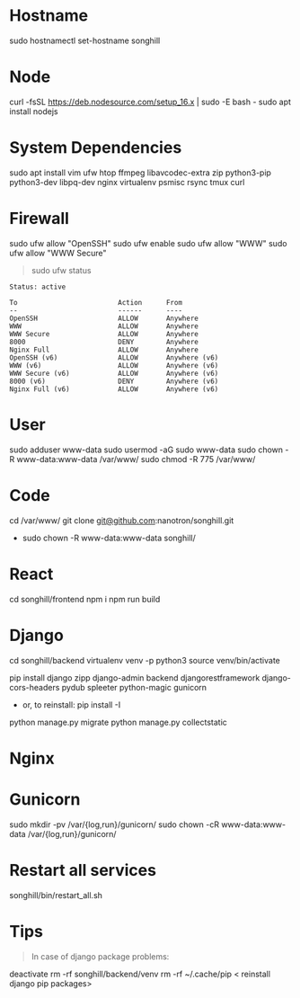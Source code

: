 # Hostname

sudo hostnamectl set-hostname songhill


# Node

curl -fsSL https://deb.nodesource.com/setup_16.x | sudo -E bash -
sudo apt install nodejs


# System Dependencies

sudo apt install vim ufw htop ffmpeg libavcodec-extra zip python3-pip python3-dev libpq-dev nginx virtualenv psmisc rsync tmux curl


# Firewall

sudo ufw allow "OpenSSH"
sudo ufw enable
sudo ufw allow "WWW"
sudo ufw allow "WWW Secure"

> sudo ufw status

```
Status: active

To                         Action      From
--                         ------      ----
OpenSSH                    ALLOW       Anywhere                  
WWW                        ALLOW       Anywhere                  
WWW Secure                 ALLOW       Anywhere                  
8000                       DENY        Anywhere                  
Nginx Full                 ALLOW       Anywhere                  
OpenSSH (v6)               ALLOW       Anywhere (v6)             
WWW (v6)                   ALLOW       Anywhere (v6)             
WWW Secure (v6)            ALLOW       Anywhere (v6)             
8000 (v6)                  DENY        Anywhere (v6)             
Nginx Full (v6)            ALLOW       Anywhere (v6)
```

# User

sudo adduser www-data
sudo usermod -aG sudo www-data
sudo chown -R www-data:www-data /var/www/
sudo chmod -R 775 /var/www/


# Code

cd /var/www/
git clone git@github.com:nanotron/songhill.git

- sudo chown -R www-data:www-data songhill/


# React

cd songhill/frontend
npm i
npm run build


# Django

cd songhill/backend
virtualenv venv -p python3
source venv/bin/activate

pip install django zipp django-admin backend djangorestframework django-cors-headers pydub spleeter python-magic gunicorn
  - or, to reinstall: pip install -I <above packages>

python manage.py migrate
python manage.py collectstatic


# Nginx


# Gunicorn

sudo mkdir -pv /var/{log,run}/gunicorn/
sudo chown -cR www-data:www-data /var/{log,run}/gunicorn/


# Restart all services

songhill/bin/restart_all.sh


# Tips

> In case of django package problems:

deactivate
rm -rf songhill/backend/venv
rm -rf ~/.cache/pip
< reinstall django pip packages>

